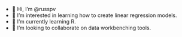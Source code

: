 - 👋 Hi, I’m @russpv
- 👀 I’m interested in learning how to create linear regression models.
- 🌱 I’m currently learning R.
- 💞️ I’m looking to collaborate on data workbenching tools.

<!---
russpv/russpv is a ✨ special ✨ repository because its `README.md` (this file) appears on your GitHub profile.
You can click the Preview link to take a look at your changes.
--->
